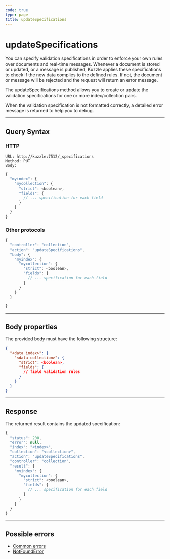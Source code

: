 ```yaml
---
code: true
type: page
title: updateSpecifications
---
```


# updateSpecifications

<SinceBadge version="1.0.0" />

You can specify validation specifications in order to enforce your own rules over documents and real-time messages.
Whenever a document is stored or updated, or a message is published, Kuzzle applies these specifications to check if the new data complies to the defined rules. If not, the document or message will be rejected and the request will return an error message.

The updateSpecifications method allows you to create or update the validation specifications for one or more index/collection pairs.

When the validation specification is not formatted correctly, a detailed error message is returned to help you to debug.

---

## Query Syntax

### HTTP

```http
URL: http://kuzzle:7512/_specifications
Method: PUT
Body:
```

```js
{
  "myindex": {
    "mycollection": {
      "strict": <boolean>,
      "fields": {
        // ... specification for each field
      }
    }
  }
}
```

### Other protocols

```js
{
  "controller": "collection",
  "action": "updateSpecifications",
  "body": {
    "myindex": {
      "mycollection": {
        "strict": <boolean>,
        "fields": {
          // ... specification for each field
        }
      }
    }
  }

}
```

---

## Body properties

The provided body must have the following structure:

```json
{
  "<data index>": {
    "<data collection>": {
      "strict": <boolean>,
      "fields": {
        // field validation rules
      }
    }
  }
}
```

---

## Response

The returned result contains the updated specification:

```javascript
{
  "status": 200,
  "error": null,
  "index": "<index>",
  "collection": "<collection>",
  "action": "updateSpecifications",
  "controller": "collection",
  "result": {
    "myindex": {
      "mycollection": {
        "strict": <boolean>,
        "fields": {
          // ... specification for each field
        }
      }
    }
  }
}
```

---

## Possible errors

- [Common errors](/core/1/api/essentials/errors/#common-errors)
- [NotFoundError](/core/1/api/essentials/errors/#notfounderror)
